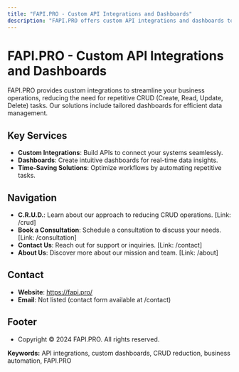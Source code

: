 ```yaml
---
title: "FAPI.PRO - Custom API Integrations and Dashboards"
description: "FAPI.PRO offers custom API integrations and dashboards to reduce CRUD operations, saving businesses time with tailored solutions."
---
```


# FAPI.PRO - Custom API Integrations and Dashboards

FAPI.PRO provides custom integrations to streamline your business operations, reducing the need for repetitive CRUD (Create, Read, Update, Delete) tasks. Our solutions include tailored dashboards for efficient data management.

## Key Services

- **Custom Integrations**: Build APIs to connect your systems seamlessly.
- **Dashboards**: Create intuitive dashboards for real-time data insights.
- **Time-Saving Solutions**: Optimize workflows by automating repetitive tasks.

## Navigation

- **C.R.U.D.**: Learn about our approach to reducing CRUD operations. [Link: /crud]
- **Book a Consultation**: Schedule a consultation to discuss your needs. [Link: /consultation]
- **Contact Us**: Reach out for support or inquiries. [Link: /contact]
- **About Us**: Discover more about our mission and team. [Link: /about]

## Contact

- **Website**: https://fapi.pro/
- **Email**: Not listed (contact form available at /contact)

## Footer

- Copyright © 2024 FAPI.PRO. All rights reserved.

**Keywords:** API integrations, custom dashboards, CRUD reduction, business automation, FAPI.PRO
